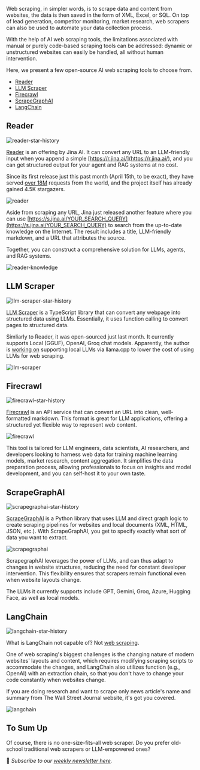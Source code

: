 Web scraping, in simpler words, is to scrape data and content from websites, the data is then saved in the form of XML, Excel, or SQL. On top of lead generation, competitor monitoring, market research, web scrapers can also be used to automate your data collection process.

With the help of AI web scraping tools, the limitations associated with manual or purely code-based scraping tools can be addressed: dynamic or unstructured websites can easily be handled, all without human intervention.

Here, we present a few open-source AI web scraping tools to choose from.

-   [Reader](#reader)
-   [LLM Scraper](#llm-scraper)
-   [Firecrawl](#firecrawl)
-   [ScrapeGraphAI](#scrapegraphai)
-   [LangChain](#langchain)

## Reader

![reader-star-history](/assets/blog/ai-web-scraper/reader-star-history.webp)

[Reader](https://github.com/jina-ai/reader) is an offering by Jina AI. It can convert any URL to an LLM-friendly input when you append a simple [https://r.jina.ai/](https://r.jina.ai/), and you can get structured output for your agent and RAG systems at no cost.

Since its first release just this past month (April 15th, to be exact), they have served [over 18M](https://jina.ai/news/jina-reader-for-search-grounding-to-improve-factuality-of-llms/) requests from the world, and the project itself has already gained 4.5K stargazers.

![reader](/assets/blog/ai-web-scraper/reader.webp)

Aside from scraping any URL, Jina just released another feature where you can use [https://s.jina.ai/YOUR_SEARCH_QUERY](https://s.jina.ai/YOUR_SEARCH_QUERY) to search from the up-to-date knowledge on the Internet. The result includes a title, LLM-friendly markdown, and a URL that attributes the source.

Together, you can construct a comprehensive solution for LLMs, agents, and RAG systems.

![reader-knowledge](/assets/blog/ai-web-scraper/reader-knowledge.webp)

## LLM Scraper

![llm-scraper-star-history](/assets/blog/ai-web-scraper/llm-scraper-star-history.webp)

[LLM Scraper](https://github.com/mishushakov/llm-scraper) is a TypeScript library that can convert any webpage into structured data using LLMs. Essentially, it uses function calling to convert pages to structured data.

Simliarly to Reader, it was open-sourced just last month. It currently supports Local (GGUF), OpenAI, Groq chat models. Apparently, the author is [working on](https://news.ycombinator.com/item?id=40100824) supporting local LLMs via llama.cpp to lower the cost of using LLMs for web scraping.

![llm-scraper](/assets/blog/ai-web-scraper/llm-scraper.webp)

## Firecrawl

![firecrawl-star-history](/assets/blog/ai-web-scraper/firecrawl-star-history.webp)

[Firecrawl](https://github.com/mendableai/firecrawl) is an API service that can convert an URL into clean, well-formatted markdown. This format is great for LLM applications, offering a structured yet flexible way to represent web content.

![firecrawl](/assets/blog/ai-web-scraper/firecrawl.webp)

This tool is tailored for LLM engineers, data scientists, AI researchers, and developers looking to harness web data for training machine learning models, market research, content aggregation. It simplifies the data preparation process, allowing professionals to focus on insights and model development, and you can self-host it to your own taste.

## ScrapeGraphAI

![scrapegraphai-star-history](/assets/blog/ai-web-scraper/scrapegraphai-star-history.webp)

[ScrapeGraphAI](https://github.com/VinciGit00/Scrapegraph-ai) is a Python library that uses LLM and direct graph logic to create scraping pipelines for websites and local documents (XML, HTML, JSON, etc.). With ScrapeGraphAI, you get to specify exactly what sort of data you want to extract.

![scrapegraphai](/assets/blog/ai-web-scraper/scrapegraphai.webp)

ScrapegraphAI leverages the power of LLMs, and can thus adapt to changes in website structures, reducing the need for constant developer intervention. This flexibility ensures that scrapers remain functional even when website layouts change.

The LLMs it currently supports include GPT, Gemini, Groq, Azure, Hugging Face, as well as local models.

## LangChain

![langchain-star-history](/assets/blog/ai-web-scraper/langchain-star-history.webp)

What is LangChain not capable of? Not [web scraping](https://python.langchain.com/v0.1/docs/use_cases/web_scraping/).

One of web scraping's biggest challenges is the changing nature of modern websites' layouts and content, which requires modifying scraping scripts to accommodate the changes, and LangChain also utilizes function (e.g., OpenAI) with an extraction chain, so that you don't have to change your code constantly when websites change.

If you are doing research and want to scrape only news article's name and summary from The Wall Street Journal website, it's got you covered.

![langchain](/assets/blog/ai-web-scraper/langchain.webp)

## To Sum Up

Of course, there is no one-size-fits-all web scraper. Do you prefer old-school traditional web scrapers or LLM-empowered ones?


📧 *Subscribe to our [weekly newsletter here](https://star-history.beehiiv.com/subscribe).*